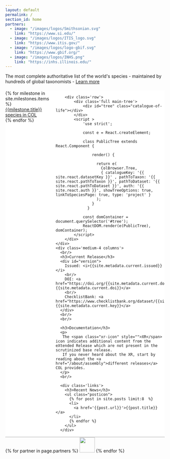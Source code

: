 ```yaml
---
layout: default
permalink: /
section_id: home
partners:
  - image: "/images/logos/Smithsonian.svg"
    link: "https://www.si.edu/"
  - image: "/images/logos/ITIS_logo.svg"
    link: "https://www.itis.gov/"
  - image: "/images/logos/logo-gbif.svg"
    link: "https://www.gbif.org/"
  - image: "/images/logos/INHS.png"
    link: "https://inhs.illinois.edu/"
---
```


<div class='full' id="homepage">
  <div class='row'>
    <div class="introduction">The most complete authoritative list of the world's species - maintained by hundreds of global taxonomists - <a href="/about/catalogueoflife.html">Learn more</a></div>
  </div>
  <div class='row'>
    <div class="medium-8 columns" style="background: white; margin-top: 20px;">
        <div class='row kingdoms'>
            {% for milestone in site.milestones.items %}
                  <a href="{{milestone.link}}">
                    <div class='small-3 small-3 columns' style='background-color: #fff;'>
                      <div class='mod modMilestone' style='background-image: url(/images/kingdoms/{{milestone.image}}); background-size: cover;'>
                          <div class="milestoneText" style='background-color: #{{milestone.bgcolor}}; color: #{{milestone.fgcolor}};'>
                              <div class="milestoneTitle">{{milestone.title}}</div>
                             <div class="milestoneCount"> <span count='{{milestone.count}}' count-selector='{{milestone.selector}}' ></span> species in COL</div>
                          </div>
                      </div>
                    </div>
                  </a>
            {% endfor %}
        </div>

        <div class='row'>
            <div class='full main-tree'>
                <div id="tree" class="catalogue-of-life"></div>
            </div>
            <script >
                'use strict';

                const e = React.createElement;

                class PublicTree extends React.Component {

                    render() {

                      return e(
                        ColBrowser.Tree,
                        { catalogueKey: '{{ site.react.datasetKey }}' , pathToTaxon: '{{ site.react.pathToTaxon }}', pathToDataset: '{{ site.react.pathToDataset }}', auth: '{{ site.react.auth }}', showTreeOptions: true, linkToSpeciesPage: true, type: 'project' }
                      );
                    }
                  }

                const domContainer = document.querySelector('#tree');
                ReactDOM.render(e(PublicTree), domContainer);
            </script>
        </div>
    </div>
    <div class='medium-4 columns'>
      <br/>
      <h3>Current Release</h3>
      <div id="version">
        Issued: <i>{{site.metadata.current.issued}}</i>
        <br/>
        DOI: <a href="https://doi.org/{{site.metadata.current.doi}}">{{site.metadata.current.doi}}</a>
        <br/>
        ChecklistBank: <a href="https://www.checklistbank.org/dataset/{{site.metadata.current.key}}/about">{{site.metadata.current.key}}</a>
      </div>
      <br/>
      <br/>

      <h3>Documentation</h3>
      <p>
       The <span class="xr-icon" style="">XR</span> icon indicates additional content from the eXtended Release which are not present in the scrutinized base release.
       If you never heard about the XR, start by reading about the <a href="/about/assembly">different releases</a> COL provides.
      </p>
      <br/>
      
      <div class='links'>
        <h3>Recent News</h3>
        <ul class="posticon">
          {% for post in site.posts limit:8  %}
          <li>
            <a href='{{post.url}}'>{{post.title}}</a>
          </li>
          {% endfor %}
        </ul>
      </div>

  </div>

  </div>
  <div class='spacing' style='background-color: #ccc; height: 2px;'></div>
  <div class='spacing'></div>
  <div class="row partners">
    {% for partner in page.partners %}
        <a href="{{partner.link}}" target="_blank"><img src="{{partner.image}}" height="48"></a>
    {% endfor %}
  </div>
  <div class='spacing'></div>
</div>

